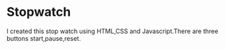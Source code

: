 # Stopwatch
I created this stop watch using HTML,CSS and Javascript.There are three buttons start,pause,reset.
